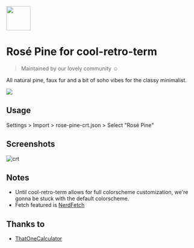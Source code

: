 <img src="https://github.com/rose-pine/rose-pine-theme/raw/master/assets/icon.png" width="64" />

# Rosé Pine for cool-retro-term

> Maintained by our lovely community ☺️

All natural pine, faux fur and a bit of soho vibes for the classy minimalist.

[![](https://img.shields.io/badge/Rosé%20Pine%20Theme-191724)](https://github.com/rose-pine/rose-pine-theme)

## Usage

Settings > Import > rose-pine-crt.json > Select "Rosé Pine"

## Screenshots

![crt](https://i.imgur.com/b8NziZ8.png)

## Notes

- Until cool-retro-term allows for full colorscheme customization, we're gonna be stuck with the default colorscheme.
- Fetch featured is [NerdFetch](https://github.com/ThatOneCalculator/NerdFetch)


## Thanks to

- [ThatOneCalculator](https://twitter.com/That1Calculator)
